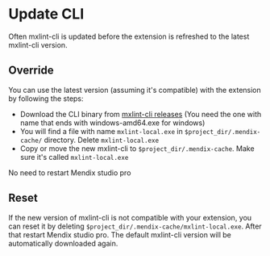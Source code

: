 # Update CLI

Often mxlint-cli is updated before the extension is refreshed to the latest mxlint-cli version. 

## Override

You can use the latest version (assuming it's compatible) with the extension by following the steps:

- Download the CLI binary from [mxlint-cli releases](https://github.com/mxlint/mxlint-cli/releases) (You need the one with name that ends with windows-amd64.exe for windows)
- You will find a file with name `mxlint-local.exe` in `$project_dir/.mendix-cache/` directory. Delete `mxlint-local.exe`
- Copy or move the new mxlint-cli to `$project_dir/.mendix-cache`. Make sure it's called `mxlint-local.exe`

No need to restart Mendix studio pro

## Reset

If the new version of mxlint-cli is not compatible with your extension, you can reset it by deleting `$project_dir/.mendix-cache/mxlint-local.exe`. After that restart Mendix studio pro. The default mxlint-cli version will be automatically downloaded again.
